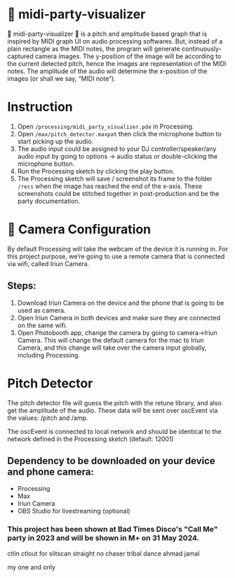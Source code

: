 # 🪩 midi-party-visualizer 

🪩 midi-party-visualizer 🪩 is a pitch and amplitude based graph that is inspired by MIDI graph UI on audio processing softwares. But, instead of a plain rectangle as the MIDI notes, the program will generate continuously-captured camera images. The y-position of the image will be according to the current detected pitch, hence the images are representation of the MIDI notes. The amplitude of the audio will determine the x-position of the images (or shall we say, “MIDI note”).

# Instruction
1. Open `/processing/midi_party_visualizer.pde` in Processing.
2. Open `/max/pitch_detector.maxpat` then click the microphone button to start picking up the audio.
3. The audio input could be assigned to your DJ controller/speaker/any audio input by going to options -> audio status or double-clicking the microphone button.
4. Run the Processing sketch by clicking the play button.
5. The Processing sketch will save / screenshot its frame to the folder `/recs` when the image has reached the end of the x-axis. These screenshots could be stitched together in post-production and be the party documentation. 

# 📸 Camera Configuration
By default Processing will take the webcam of the device it is running in. For this project purpose, we’re going to use a remote camera that is connected via wifi, called Iriun Camera.
## Steps:
1. Download Iriun Camera on the device and the phone that is going to be used as camera.
2. Open Iriun Camera in both devices and make sure they are connected on the same wifi.
3. Open Photobooth app, change the camera by going to camera->Iriun Camera. This will change the default camera for the mac to Iriun Camera, and this change will take over the camera input globally, including Processing.

# Pitch Detector
The pitch detector file will guess the pitch with the retune library, and also get the amplitude of the audio. These data will be sent over oscEvent via the values: /pitch and /amp.

The oscEvent is connected to local network and should be identical to the network defined in the Processing sketch (default: 12001)

## Dependency to be downloaded on your device and phone camera:
- Processing
- Max 
- Iriun Camera
- OBS Studio for livestreaming (optional)

### This project has been shown at Bad Times Disco's "Call Me" party in 2023 and will be shown in M+ on 31 May 2024.

ctlin ctlout for slitscan
straight no chaser
tribal dance
ahmad jamal

my one and only
